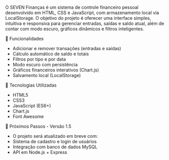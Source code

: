 O SEVEN Finanças é um sistema de controle financeiro pessoal desenvolvido em HTML, CSS e JavaScript, com armazenamento local via LocalStorage.
O objetivo do projeto é oferecer uma interface simples, intuitiva e responsiva para gerenciar entradas, saídas e saldo atual, além de contar com modo escuro, gráficos dinâmicos e filtros inteligentes.

🧩 Funcionalidades
- Adicionar e remover transações (entradas e saídas)
- Cálculo automático de saldo e totais
- Filtros por tipo e por data
- Modo escuro com persistência
- Gráficos financeiros interativos (Chart.js)
- Salvamento local (LocalStorage)

🚀 Tecnologias Utilizadas
- HTML5
- CSS3
- JavaScript (ES6+)
- Chart.js
- Font Awesome

🧠 Próximos Passos - Versão 1.5

- O projeto será atualizado em breve com:
- Sistema de cadastro e login de usuários
- Integração com banco de dados MySQL
- API em Node.js + Express
